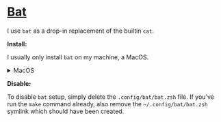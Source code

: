# [Bat](https://github.com/sharkdp/bat)

I use `bat` as a drop-in replacement of the builtin `cat`.

**Install:**

I usually only install `bat` on my machine, a MacOS.

<details>
<summary>MacOS</summary>

```shell
brew install bat
```

</details>

**Disable:**

To disable `bat` setup, simply delete the `.config/bat/bat.zsh` file. If you've run the `make`
command already, also remove the `~/.config/bat/bat.zsh` symlink which should have been created.
